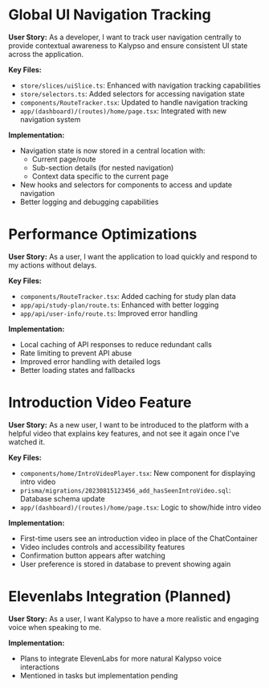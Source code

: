 
# Global UI Navigation Tracking

**User Story:** As a developer, I want to track user navigation centrally to provide contextual awareness to Kalypso and ensure consistent UI state across the application.

**Key Files:**
- `store/slices/uiSlice.ts`: Enhanced with navigation tracking capabilities
- `store/selectors.ts`: Added selectors for accessing navigation state
- `components/RouteTracker.tsx`: Updated to handle navigation tracking
- `app/(dashboard)/(routes)/home/page.tsx`: Integrated with new navigation system

**Implementation:**
- Navigation state is now stored in a central location with:
  - Current page/route 
  - Sub-section details (for nested navigation)
  - Context data specific to the current page
- New hooks and selectors for components to access and update navigation
- Better logging and debugging capabilities

# Performance Optimizations

**User Story:** As a user, I want the application to load quickly and respond to my actions without delays.

**Key Files:**
- `components/RouteTracker.tsx`: Added caching for study plan data
- `app/api/study-plan/route.ts`: Enhanced with better logging
- `app/api/user-info/route.ts`: Improved error handling

**Implementation:**
- Local caching of API responses to reduce redundant calls
- Rate limiting to prevent API abuse
- Improved error handling with detailed logs
- Better loading states and fallbacks

# Introduction Video Feature

**User Story:** As a new user, I want to be introduced to the platform with a helpful video that explains key features, and not see it again once I've watched it.

**Key Files:**
- `components/home/IntroVideoPlayer.tsx`: New component for displaying intro video
- `prisma/migrations/20230815123456_add_hasSeenIntroVideo.sql`: Database schema update
- `app/(dashboard)/(routes)/home/page.tsx`: Logic to show/hide intro video

**Implementation:**
- First-time users see an introduction video in place of the ChatContainer
- Video includes controls and accessibility features
- Confirmation button appears after watching
- User preference is stored in database to prevent showing again

# Elevenlabs Integration (Planned)

**User Story:** As a user, I want Kalypso to have a more realistic and engaging voice when speaking to me.

**Implementation:**
- Plans to integrate ElevenLabs for more natural Kalypso voice interactions
- Mentioned in tasks but implementation pending

